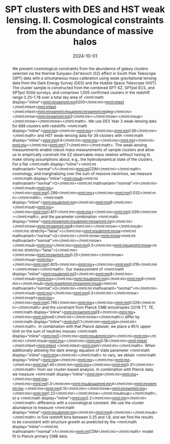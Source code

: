 ---
title: "SPT clusters with DES and HST weak lensing. II. Cosmological constraints from the abundance of massive halos"
collection: "publications"
category: "co_papers"
permalink: /publications/2024PhRvD110h3510B
link: https://ui.adsabs.harvard.edu/abs/2024PhRvD.110h3510B/abstract
date: 2024-10-01
venue: "Physical Review D"
citation: "Bocquet, S., Grandis, S., Bleem, L. E., et al. (2024), Physical Review D, 110, 083509."
abstract: "We present cosmological constraints from the abundance of galaxy clusters selected via the thermal Sunyaev-Zel'dovich (SZ) effect in South Pole Telescope (SPT) data with a simultaneous mass calibration using weak gravitational lensing data from the Dark Energy Survey (DES) and the Hubble Space Telescope (HST). The cluster sample is constructed from the combined SPT-SZ, SPTpol ECS, and SPTpol 500d surveys, and comprises 1,005 confirmed clusters in the redshift range 0.25–1.78 over a total sky area of <inline-formula><mml:math display=\"inline\"><mml:mrow><mml:mn>5200</mml:mn><mml:mtext> </mml:mtext><mml:mtext> </mml:mtext><mml:mrow><mml:msup><mml:mrow><mml:mi>deg</mml:mi></mml:mrow><mml:mrow><mml:mn>2</mml:mn></mml:mrow></mml:msup></mml:mrow></mml:mrow></mml:math></inline-formula>. We use DES Year 3 weak-lensing data for 688 clusters with redshifts <inline-formula><mml:math display=\"inline\"><mml:mi>z</mml:mi><mml:mo>&lt;</mml:mo><mml:mn>0.95</mml:mn></mml:math></inline-formula> and HST weak-lensing data for 39 clusters with <inline-formula><mml:math display=\"inline\"><mml:mn>0.6</mml:mn><mml:mo>&lt;</mml:mo><mml:mi>z</mml:mi><mml:mo>&lt;</mml:mo><mml:mn>1.7</mml:mn></mml:math></inline-formula>. The weak-lensing measurements enable robust mass measurements of sample clusters and allow us to empirically constrain the SZ observable-mass relation without having to make strong assumptions about, e.g., the hydrodynamical state of the clusters. For a flat <inline-formula><mml:math display=\"inline\"><mml:mi mathvariant=\"normal\">Λ</mml:mi><mml:mi>CDM</mml:mi></mml:math></inline-formula> cosmology, and marginalizing over the sum of massive neutrinos, we measure <inline-formula><mml:math display=\"inline\"><mml:msub><mml:mi mathvariant=\"normal\">Ω</mml:mi><mml:mi mathvariant=\"normal\">m</mml:mi></mml:msub><mml:mo>=</mml:mo><mml:mn>0.286</mml:mn><mml:mo>±</mml:mo><mml:mn>0.032</mml:mn></mml:math></inline-formula>, <inline-formula><mml:math display=\"inline\"><mml:msub><mml:mi>σ</mml:mi><mml:mn>8</mml:mn></mml:msub><mml:mo>=</mml:mo><mml:mn>0.817</mml:mn><mml:mo>±</mml:mo><mml:mn>0.026</mml:mn></mml:math></inline-formula>, and the parameter combination <inline-formula><mml:math display=\"inline\"><mml:mrow><mml:msub><mml:mrow><mml:mi>σ</mml:mi></mml:mrow><mml:mrow><mml:mn>8</mml:mn></mml:mrow></mml:msub><mml:mo stretchy=\"false\">(</mml:mo><mml:msub><mml:mrow><mml:mi mathvariant=\"normal\">Ω</mml:mi></mml:mrow><mml:mrow><mml:mi mathvariant=\"normal\">m</mml:mi></mml:mrow></mml:msub><mml:mo>/</mml:mo><mml:mn>0.3</mml:mn><mml:msup><mml:mrow><mml:mo stretchy=\"false\">)</mml:mo></mml:mrow><mml:mrow><mml:mn>0.25</mml:mn></mml:mrow></mml:msup><mml:mo>=</mml:mo><mml:mn>0.805</mml:mn><mml:mo>±</mml:mo><mml:mn>0.016</mml:mn></mml:mrow></mml:math></inline-formula>. Our measurement of <inline-formula><mml:math display=\"inline\"><mml:msub><mml:mi>S</mml:mi><mml:mn>8</mml:mn></mml:msub><mml:mo>≡</mml:mo><mml:msub><mml:mi>σ</mml:mi><mml:mn>8</mml:mn></mml:msub><mml:msqrt><mml:mrow><mml:msub><mml:mi mathvariant=\"normal\">Ω</mml:mi><mml:mi mathvariant=\"normal\">m</mml:mi></mml:msub><mml:mo>/</mml:mo><mml:mn>0.3</mml:mn></mml:mrow></mml:msqrt><mml:mo>=</mml:mo><mml:mn>0.795</mml:mn><mml:mo>±</mml:mo><mml:mn>0.029</mml:mn></mml:math></inline-formula> and the constraint from Planck CMB anisotropies (2018 TT, TE, <inline-formula><mml:math display=\"inline\"><mml:mrow><mml:mi>EE</mml:mi><mml:mo>+</mml:mo><mml:mi>lowE</mml:mi></mml:mrow></mml:math></inline-formula>) differ by <inline-formula><mml:math display=\"inline\"><mml:mn>1.1</mml:mn><mml:mi>σ</mml:mi></mml:math></inline-formula>. In combination with that Planck dataset, we place a 95% upper limit on the sum of neutrino masses <inline-formula><mml:math display=\"inline\"><mml:mo>∑</mml:mo><mml:msub><mml:mi>m</mml:mi><mml:mi>ν</mml:mi></mml:msub><mml:mo>&lt;</mml:mo><mml:mn>0.18</mml:mn><mml:mtext> </mml:mtext><mml:mtext> </mml:mtext><mml:mi>eV</mml:mi></mml:math></inline-formula>. When additionally allowing the dark energy equation of state parameter <inline-formula><mml:math display=\"inline\"><mml:mi>w</mml:mi></mml:math></inline-formula> to vary, we obtain <inline-formula><mml:math display=\"inline\"><mml:mi>w</mml:mi><mml:mo>=</mml:mo><mml:mo>-</mml:mo><mml:mn>1.45</mml:mn><mml:mo>±</mml:mo><mml:mn>0.31</mml:mn></mml:math></inline-formula> from our cluster-based analysis. In combination with Planck data, we measure <inline-formula><mml:math display=\"inline\"><mml:mi>w</mml:mi><mml:mo>=</mml:mo><mml:mo>-</mml:mo><mml:mn>1.3</mml:mn><mml:msubsup><mml:mn>4</mml:mn><mml:mrow><mml:mo>-</mml:mo><mml:mn>0.15</mml:mn></mml:mrow><mml:mrow><mml:mo>+</mml:mo><mml:mn>0.22</mml:mn></mml:mrow></mml:msubsup></mml:math></inline-formula>, or a <inline-formula><mml:math display=\"inline\"><mml:mn>2.2</mml:mn><mml:mi>σ</mml:mi></mml:math></inline-formula> difference with a cosmological constant. We use the cluster abundance to measure <inline-formula><mml:math display=\"inline\"><mml:msub><mml:mi>σ</mml:mi><mml:mn>8</mml:mn></mml:msub></mml:math></inline-formula> in five redshift bins between 0.25 and 1.8, and we find the results to be consistent with structure growth as predicted by the <inline-formula><mml:math display=\"inline\"><mml:mi mathvariant=\"normal\">Λ</mml:mi><mml:mi>CDM</mml:mi></mml:math></inline-formula> model fit to Planck primary CMB data."
---